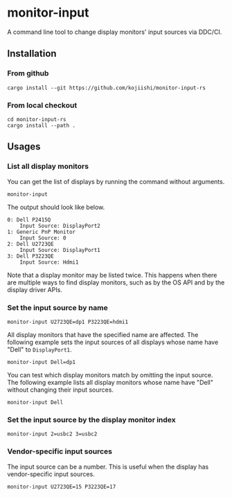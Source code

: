 # monitor-input

A command line tool to change display monitors' input sources via DDC/CI.

## Installation

### From github

```shell-session
cargo install --git https://github.com/kojiishi/monitor-input-rs
```

### From local checkout

```shell-session
cd monitor-input-rs
cargo install --path .
```

## Usages

### List all display monitors
You can get the list of displays by running the command without arguments.
```shell-session
monitor-input
```
The output should look like below.
```shell-session
0: Dell P2415Q
    Input Source: DisplayPort2
1: Generic PnP Monitor
    Input Source: 0
2: Dell U2723QE
    Input Source: DisplayPort1
3: Dell P3223QE
    Input Source: Hdmi1
```

Note that a display monitor may be listed twice.
This happens when there are multiple ways to find display monitors,
such as by the OS API and by the display driver APIs.

### Set the input source by name
```shell-session
monitor-input U2723QE=dp1 P3223QE=hdmi1
```

All display monitors that have the specified name are affected.
The following example sets the input sources of all displays
whose name have "Dell" to `DisplayPort1`.
```shell-session
monitor-input Dell=dp1
```
You can test which display monitors match
by omitting the input source.
The following example lists all display monitors
whose name have "Dell" without changing their input sources.
```shell-session
monitor-input Dell
```

### Set the input source by the display monitor index
```shell-session
monitor-input 2=usbc2 3=usbc2
```

###  Vendor-specific input sources
The input source can be a number.
This is useful when the display has vendor-specific input sources.
```shell-session
monitor-input U2723QE=15 P3223QE=17
```
